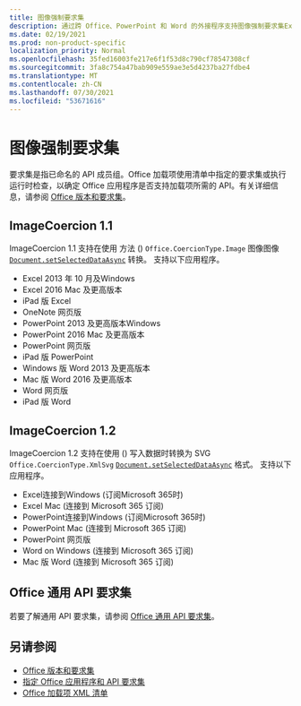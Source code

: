 ```yaml
---
title: 图像强制要求集
description: 通过跨 Office、PowerPoint 和 Word 的外接程序支持图像强制要求集Excel外接程序。
ms.date: 02/19/2021
ms.prod: non-product-specific
localization_priority: Normal
ms.openlocfilehash: 35fed16003fe217e6f1f53d8c790cf78547308cf
ms.sourcegitcommit: 3fa8c754a47bab909e559ae3e5d4237ba27fdbe4
ms.translationtype: MT
ms.contentlocale: zh-CN
ms.lasthandoff: 07/30/2021
ms.locfileid: "53671616"
---
```

# <a name="image-coercion-requirement-sets"></a>图像强制要求集

要求集是指已命名的 API 成员组。Office 加载项使用清单中指定的要求集或执行运行时检查，以确定 Office 应用程序是否支持加载项所需的 API。有关详细信息，请参阅 [Office 版本和要求集](../../develop/office-versions-and-requirement-sets.md)。

## <a name="imagecoercion-11"></a>ImageCoercion 1.1

ImageCoercion 1.1 支持在使用 方法 () `Office.CoercionType.Image` 图像图像 [`Document.setSelectedDataAsync`](/javascript/api/office/office.document#getSelectedDataAsync_coercionType__options__callback_) 转换。 支持以下应用程序。

- Excel 2013 年 10 月及Windows
- Excel 2016 Mac 及更高版本
- iPad 版 Excel
- OneNote 网页版
- PowerPoint 2013 及更高版本Windows
- PowerPoint 2016 Mac 及更高版本
- PowerPoint 网页版
- iPad 版 PowerPoint
- Windows 版 Word 2013 及更高版本
- Mac 版 Word 2016 及更高版本
- Word 网页版
- iPad 版 Word

## <a name="imagecoercion-12"></a>ImageCoercion 1.2

ImageCoercion 1.2 支持在使用 () 写入数据时转换为 SVG `Office.CoercionType.XmlSvg` [`Document.setSelectedDataAsync`](/javascript/api/office/office.document#getSelectedDataAsync_coercionType__options__callback_) 格式。 支持以下应用程序。

- Excel连接到Windows (订阅Microsoft 365时) 
- Excel Mac (连接到 Microsoft 365 订阅) 
- PowerPoint连接到Windows (订阅Microsoft 365时) 
- PowerPoint Mac (连接到 Microsoft 365 订阅) 
- PowerPoint 网页版
- Word on Windows (连接到 Microsoft 365 订阅) 
- Mac 版 Word (连接到 Microsoft 365 订阅) 

## <a name="office-common-api-requirement-sets"></a>Office 通用 API 要求集

若要了解通用 API 要求集，请参阅 [Office 通用 API 要求集](office-add-in-requirement-sets.md)。

## <a name="see-also"></a>另请参阅

- [Office 版本和要求集](../../develop/office-versions-and-requirement-sets.md)
- [指定 Office 应用程序和 API 要求集](../../develop/specify-office-hosts-and-api-requirements.md)
- [Office 加载项 XML 清单](../../develop/add-in-manifests.md)
